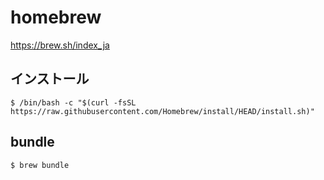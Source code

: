 # homebrew

https://brew.sh/index_ja

## インストール

`$ /bin/bash -c "$(curl -fsSL https://raw.githubusercontent.com/Homebrew/install/HEAD/install.sh)"`

## bundle

`$ brew bundle`
